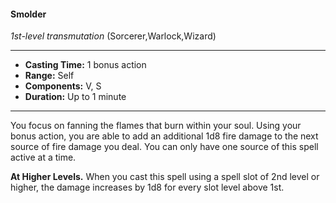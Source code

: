 #### Smolder
*1st-level transmutation* (Sorcerer,Warlock,Wizard)
___
- **Casting Time:** 1 bonus action
- **Range:** Self
- **Components:** V, S
- **Duration:** Up to 1 minute
---
You focus on fanning the flames that burn within your soul. Using your bonus action, you are able to add an additional 1d8 fire damage to the next source of fire damage you deal. You can only have one source of this spell active at a time.

**At Higher Levels.** When you cast this spell using a spell slot of 2nd level or higher, the damage increases by 1d8 for every slot level above 1st.
